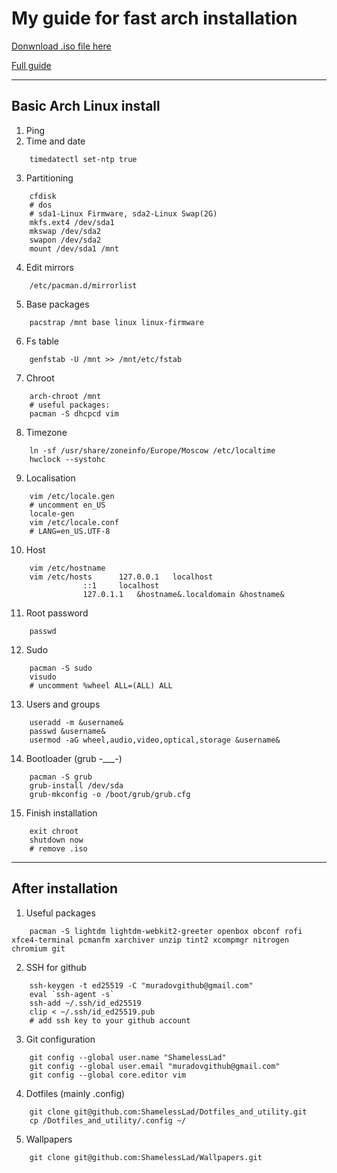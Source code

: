 # My guide for fast arch installation
[Donwnload .iso file here](https://archlinux.org/download/)

[Full guide](https://wiki.archlinux.org/index.php/Installation_guide)

---
## Basic Arch Linux install
1. Ping
2. Time and date
```
	timedatectl set-ntp true
```
3. Partitioning
```
	cfdisk
	# dos
	# sda1-Linux Firmware, sda2-Linux Swap(2G)
	mkfs.ext4 /dev/sda1
	mkswap /dev/sda2
	swapon /dev/sda2
	mount /dev/sda1 /mnt
```
4. Edit mirrors
```
	/etc/pacman.d/mirrorlist
```
5. Base packages
```
	pacstrap /mnt base linux linux-firmware
```
6. Fs table
```
	genfstab -U /mnt >> /mnt/etc/fstab
```
7. Chroot
```
	arch-chroot /mnt
	# useful packages:
	pacman -S dhcpcd vim
```
8. Timezone
```
	ln -sf /usr/share/zoneinfo/Europe/Moscow /etc/localtime
	hwclock --systohc
```
9. Localisation
```
	vim /etc/locale.gen 
	# uncomment en_US
	locale-gen
	vim /etc/locale.conf
	# LANG=en_US.UTF-8
```
10. Host
```
	vim /etc/hostname
	vim /etc/hosts		127.0.0.1	localhost
				::1		localhost
				127.0.1.1	&hostname&.localdomain &hostname&
```
11. Root password
```
	passwd
```
12. Sudo
```
	pacman -S sudo
	visudo 
	# uncomment %wheel ALL=(ALL) ALL
```
13. Users and groups
```
	useradd -m &username&
	passwd &username&
	usermod -aG wheel,audio,video,optical,storage &username&
```
14. Bootloader (grub -___-)
```
	pacman -S grub
	grub-install /dev/sda
	grub-mkconfig -o /boot/grub/grub.cfg
```
15. Finish installation
```
	exit chroot
	shutdown now
	# remove .iso
```
---
## After installation
1. Useful packages
```	
	pacman -S lightdm lightdm-webkit2-greeter openbox obconf rofi xfce4-terminal pcmanfm xarchiver unzip tint2 xcompmgr nitrogen chromium git
```
2. SSH for github
```
	ssh-keygen -t ed25519 -C "muradovgithub@gmail.com"
	eval `ssh-agent -s`
	ssh-add ~/.ssh/id_ed25519
	clip < ~/.ssh/id_ed25519.pub
	# add ssh key to your github account
```
3. Git configuration
```
	git config --global user.name "ShamelessLad"
	git config --global user.email "muradovgithub@gmail.com"
	git config --global core.editor vim
```
4. Dotfiles (mainly .config)
```
	git clone git@github.com:ShamelessLad/Dotfiles_and_utility.git
	cp /Dotfiles_and_utility/.config ~/
```
5. Wallpapers
```	
	git clone git@github.com:ShamelessLad/Wallpapers.git 
```
